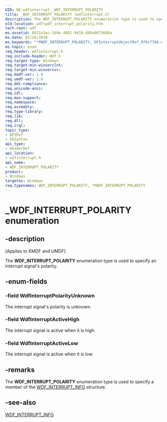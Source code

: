 ```yaml
---
UID: NE:wdfinterrupt._WDF_INTERRUPT_POLARITY
title: _WDF_INTERRUPT_POLARITY (wdfinterrupt.h)
description: The WDF_INTERRUPT_POLARITY enumeration type is used to specify an interrupt signal's polarity.
old-location: wdf\wdf_interrupt_polarity.htm
tech.root: wdf
ms.assetid: 6621a1ec-1d4e-4801-9418-d09a0073686a
ms.date: 02/26/2018
ms.keywords: "*PWDF_INTERRUPT_POLARITY, DFInterruptObjectRef_979c7766-edd8-421b-8885-8000d60da78d.xml, PWDF_INTERRUPT_POLARITY, PWDF_INTERRUPT_POLARITY enumeration pointer, WDF_INTERRUPT_POLARITY, WDF_INTERRUPT_POLARITY enumeration, WdfInterruptActiveHigh, WdfInterruptActiveLow, WdfInterruptPolarityUnknown, _WDF_INTERRUPT_POLARITY, kmdf.wdf_interrupt_polarity, wdf.wdf_interrupt_polarity, wdfinterrupt/PWDF_INTERRUPT_POLARITY, wdfinterrupt/WDF_INTERRUPT_POLARITY, wdfinterrupt/WdfInterruptActiveHigh, wdfinterrupt/WdfInterruptActiveLow, wdfinterrupt/WdfInterruptPolarityUnknown"
ms.topic: enum
req.header: wdfinterrupt.h
req.include-header: Wdf.h
req.target-type: Windows
req.target-min-winverclnt: 
req.target-min-winversvr: 
req.kmdf-ver: 1.0
req.umdf-ver: 2.0
req.ddi-compliance: 
req.unicode-ansi: 
req.idl: 
req.max-support: 
req.namespace: 
req.assembly: 
req.type-library: 
req.lib: 
req.dll: 
req.irql: 
topic_type:
- APIRef
- kbSyntax
api_type:
- HeaderDef
api_location:
- wdfinterrupt.h
api_name:
- WDF_INTERRUPT_POLARITY
product:
- Windows
targetos: Windows
req.typenames: WDF_INTERRUPT_POLARITY, *PWDF_INTERRUPT_POLARITY
---
```


# _WDF_INTERRUPT_POLARITY enumeration


## -description


<p class="CCE_Message">[Applies to KMDF and UMDF]</p>

The <b>WDF_INTERRUPT_POLARITY</b> enumeration type is used to specify an interrupt signal's polarity.


## -enum-fields




### -field WdfInterruptPolarityUnknown

The interrupt signal's polarity is unknown.


### -field WdfInterruptActiveHigh

The interrupt signal is active when it is high.


### -field WdfInterruptActiveLow

The interrupt signal is active when it is low.


## -remarks



The <b>WDF_INTERRUPT_POLARITY</b> enumeration type is used to specify a member of the <a href="https://docs.microsoft.com/windows-hardware/drivers/ddi/content/wdfinterrupt/ns-wdfinterrupt-_wdf_interrupt_info">WDF_INTERRUPT_INFO</a> structure.




## -see-also




<a href="https://docs.microsoft.com/windows-hardware/drivers/ddi/content/wdfinterrupt/ns-wdfinterrupt-_wdf_interrupt_info">WDF_INTERRUPT_INFO</a>
 

 

